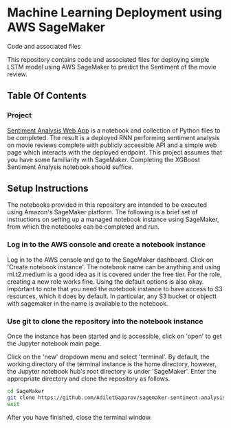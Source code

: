 # Machine Learning Deployment using AWS SageMaker

Code and associated files 

This repository contains code and associated files for deploying simple LSTM model using AWS SageMaker to predict the Sentiment of the movie review. 

## Table Of Contents

### Project

[Sentiment Analysis Web App](https://github.com/udacity/sagemaker-deployment/tree/master/Project) is a notebook and collection of Python files to be completed. The result is a deployed RNN performing sentiment analysis on movie reviews complete with publicly accessible API and a simple web page which interacts with the deployed endpoint. This project assumes that you have some familiarity with SageMaker. Completing the XGBoost Sentiment Analysis notebook should suffice.

## Setup Instructions

The notebooks provided in this repository are intended to be executed using Amazon's SageMaker platform. The following is a brief set of instructions on setting up a managed notebook instance using SageMaker, from which the notebooks can be completed and run.

### Log in to the AWS console and create a notebook instance

Log in to the AWS console and go to the SageMaker dashboard. Click on 'Create notebook instance'. The notebook name can be anything and using ml.t2.medium is a good idea as it is covered under the free tier. For the role, creating a new role works fine. Using the default options is also okay. Important to note that you need the notebook instance to have access to S3 resources, which it does by default. In particular, any S3 bucket or objectt with sagemaker in the name is available to the notebook.

### Use git to clone the repository into the notebook instance

Once the instance has been started and is accessible, click on 'open' to get the Jupyter notebook main page. 

Click on the 'new' dropdown menu and select 'terminal'. By default, the working directory of the terminal instance is the home directory, however, the Jupyter notebook hub's root directory is under 'SageMaker'. Enter the appropriate directory and clone the repository as follows.

```bash
cd SageMaker
git clone https://github.com/AdiletGaparov/sagemaker-sentiment-analysis-IMDb.git
exit
```

After you have finished, close the terminal window.
